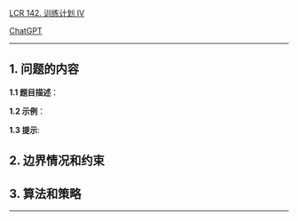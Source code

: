 [LCR 142. 训练计划 IV](https://leetcode.cn/problems/he-bing-liang-ge-pai-xu-de-lian-biao-lcof)

[ChatGPT](chat.openai.com)

---

## 1. 问题的内容
**1.1 题目描述**：

**1.2 示例**：

**1.3 提示**:

## 2. 边界情况和约束


## 3. 算法和策略

---

